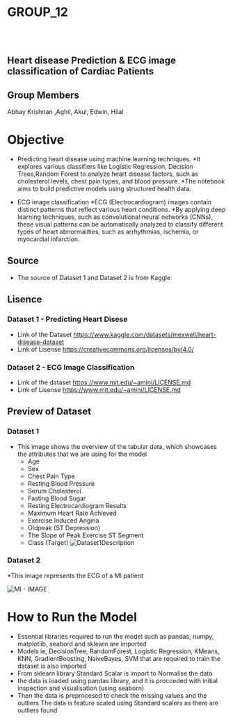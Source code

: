 # GROUP_12
<br></br>
## Heart disease Prediction & ECG image classification of Cardiac Patients

## Group Members
Abhay Krishnan ,Aghil, Akul, Edwin, Hilal

# Objective
* Predicting heart disease using machine learning techniques.
    *It explores various classifiers like Logistic Regression, Decision Trees,Random Forest to analyze heart disease factors, such as cholesterol levels, chest pain types, and blood pressure. 
    *The notebook aims to build predictive models using structured health data.

* ECG image classification
    *ECG (Electrocardiogram) images contain distinct patterns that reflect various heart conditions. 
    *By applying deep learning techniques, such as convolutional neural networks (CNNs), these visual patterns can be automatically analyzed to classify different types of heart abnormalities, such as arrhythmias, ischemia, or myocardial infarction. 

## Source
* The source of Dataset 1 and Dataset 2 is from Kaggle

## Lisence
### Dataset 1 - Predicting Heart Disese
* Link of the Dataset https://www.kaggle.com/datasets/mexwell/heart-disease-dataset
* Link of Lisense https://creativecommons.org/licenses/by/4.0/

### Dataset 2 - ECG Image Classification
* Link of the dataset https://www.mit.edu/~amini/LICENSE.md
* Link of Lisense https://www.mit.edu/~amini/LICENSE.md

## Preview of Dataset

### Dataset 1
* This image shows the overview of the tabular data, which showcases the attributes that we are using for the model
    - Age
    - Sex
    - Chest Pain Type
    - Resting Blood Pressure 
    - Serum Cholesterol 
    - Fasting Blood Sugar
    - Resting Electrocardiogram Results 
    - Maximum Heart Rate Achieved 
    - Exercise Induced Angina
    - Oldpeak (ST Depression)
    - The Slope of Peak Exercise ST Segment
    - Class (Target)​
![Dataset1Description](https://github.com/user-attachments/assets/1e119828-043f-4f21-af0e-f475a31b4550)
### Dataset 2 

*This image represents the ECG of a MI patient

![MI - IMAGE](https://github.com/user-attachments/assets/f8f64f06-6716-400a-9fcc-bead43c8da47)

# How  to Run the Model
*   Essential libraries required to run the model such as  pandas, numpy, matplotlib, seabord and sklearn are imported
*   Models ie, DecisionTree, RandomForest, Logistic Regression, KMeans, KNN, GradientBoosting, NaiveBayes, SVM that are required to train the dataset is also imported
*   From sklearn library Standard Scalar is import to Normalise the data
*   the data is loaded using pandas library, and it is procceded with initial inspection and visualisation (using seaborn)
*   Then the data is preprocesed to check the missing values and the outliers
    The data is feature scaled using Standard scalers as there are outliers found
